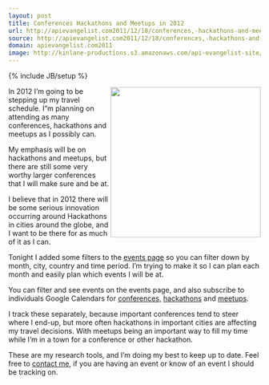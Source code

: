```yaml
---
layout: post
title: Conferences Hackathons and Meetups in 2012
url: http://apievangelist.com2011/12/18/conferences,-hackathons-and-meetups-in-2012/
source: http://apievangelist.com2011/12/18/conferences,-hackathons-and-meetups-in-2012/
domain: apievangelist.com2011
image: http://kinlane-productions.s3.amazonaws.com/api-evangelist-site/blog/tag-cloud-hackathon.png
---
```

{% include JB/setup %}<p>
     <a href="http://thinkspace.com/5-reasons-to-attend-a-hackathon/" target="_blank"><img src="http://kinlane-productions.s3.amazonaws.com/api-evangelist/tag-cloud-hackathon.png"  width="300" align="right" /></a>
</p>
<p>
     In 2012 I’m going to be stepping up my travel schedule. I”m planning on attending as many conferences, hackathons and meetups as I possibly can.
</p>
<p>
     My emphasis will be on hackathons and meetups, but there are still some very worthy larger conferences that I will make sure and be at.
</p>
<p>
     I believe that in 2012 there will be some serious innovation occurring around Hackathons in cities around the globe, and I want to be there for as much of it as I can.
</p>
<p>
     Tonight I added some filters to the <a title="events page" href="http://www.apievangelist.com/events/">events page</a> so you can filter down by month, city, country and time period. I’m trying to make it so I can plan each month and easily plan which events I will be at.
</p>
<p>
     You can filter and see events on the events page, and also subscribe to individuals Google Calendars for <a title="conference" href="http://www.apievangelist.com/events_conference_calendar.php">conferences,</a> <a title="hackathons" href="http://www.apievangelist.com/events_hackathon_calendar.php">hackathons</a> and <a title="meetups" href="http://www.apievangelist.com/events_meetups_calendar.php">meetups</a>.
</p>
<p>
     I track these separately, because important conferences tend to steer where I end-up, but more often hackathons in important cities are affecting my travel decisions. With meetups being an important way to fill my time while I’m in a town for a conference or other hackathon.
</p>
<p>
     These are my research tools, and I’m doing my best to keep up to date. Feel free to <a title="Contact Me" href="http://www.apievangelist.com/contact.php">contact me</a>, if you are having an event or know of an event I should be tracking on.
</p>

